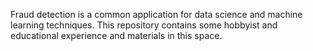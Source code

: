 Fraud detection is a common application for data science and machine learning techniques. This repository contains some hobbyist and educational experience and materials in this space.